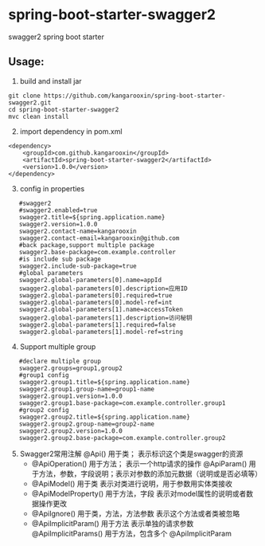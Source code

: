 # spring-boot-starter-swagger2

swagger2 spring boot starter

## Usage:
1. build and install jar
```
git clone https://github.com/kangarooxin/spring-boot-starter-swagger2.git
cd spring-boot-starter-swagger2
mvc clean install
```
2. import dependency in pom.xml
```
<dependency>
    <groupId>com.github.kangarooxin</groupId>
    <artifactId>spring-boot-starter-swagger2</artifactId>
    <version>1.0.0</version>
</dependency>
```
3. config in properties
```
   #swagger2
   #swagger2.enabled=true
   swagger2.title=${spring.application.name}
   swagger2.version=1.0.0
   swagger2.contact-name=kangarooxin
   swagger2.contact-email=kangarooxin@github.com
   #back package,support multiple package
   swagger2.base-package=com.example.controller
   #is include sub package
   swagger2.include-sub-package=true
   #global parameters
   swagger2.global-parameters[0].name=appId
   swagger2.global-parameters[0].description=应用ID
   swagger2.global-parameters[0].required=true
   swagger2.global-parameters[0].model-ref=int
   swagger2.global-parameters[1].name=accessToken
   swagger2.global-parameters[1].description=访问秘钥
   swagger2.global-parameters[1].required=false
   swagger2.global-parameters[1].model-ref=string
```
4. Support multiple group
```
   #declare multiple group
   swagger2.groups=group1,group2
   #group1 config
   swagger2.group1.title=${spring.application.name}
   swagger2.group1.group-name=group1-name
   swagger2.group1.version=1.0.0
   swagger2.group1.base-package=com.example.controller.group1
   #group2 config
   swagger2.group2.title=${spring.application.name}
   swagger2.group2.group-name=group2-name
   swagger2.group2.version=1.0.0
   swagger2.group2.base-package=com.example.controller.group2
```
5. Swagger2常用注解 @Api() 用于类； 表示标识这个类是swagger的资源
   - @ApiOperation() 用于方法； 表示一个http请求的操作 @ApiParam()
   用于方法，参数，字段说明；表示对参数的添加元数据（说明或是否必填等）
   - @ApiModel() 用于类 表示对类进行说明，用于参数用实体类接收
   - @ApiModelProperty() 用于方法，字段 表示对model属性的说明或者数据操作更改
   - @ApiIgnore() 用于类，方法，方法参数 表示这个方法或者类被忽略
   - @ApiImplicitParam() 用于方法 表示单独的请求参数 @ApiImplicitParams()
   用于方法，包含多个 @ApiImplicitParam
